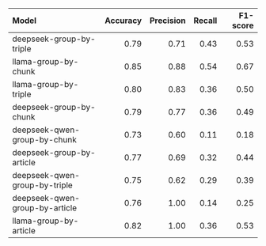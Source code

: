 | Model | Accuracy | Precision | Recall | F1-score |
|:--|--:|--:|--:|--:|
|deepseek-group-by-triple|0.79|0.71|0.43|0.53|
|llama-group-by-chunk|0.85|0.88|0.54|0.67|
|llama-group-by-triple|0.80|0.83|0.36|0.50|
|deepseek-group-by-chunk|0.79|0.77|0.36|0.49|
|deepseek-qwen-group-by-chunk|0.73|0.60|0.11|0.18|
|deepseek-group-by-article|0.77|0.69|0.32|0.44|
|deepseek-qwen-group-by-triple|0.75|0.62|0.29|0.39|
|deepseek-qwen-group-by-article|0.76|1.00|0.14|0.25|
|llama-group-by-article|0.82|1.00|0.36|0.53|

